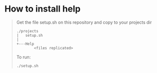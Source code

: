 # How to install help

>Get the file setup.sh on this repository and copy to your projects dir
>
>``` dos
>./projects
>|   setup.sh
>|
>+---Help
>         <files replicated>
>```
> 
>To run:
>``` bash
>./setup.sh
>```